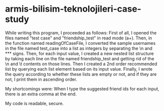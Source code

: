 # armis-bilisim-teknolojileri-case-study

While writing this program, I proceeded as follows: First of all, I opened the files named "test case" and "friendship_test" in read mode (a+). Then, in the function named readingOfCaseFile, I converted the sample usernames in the file named test_case into a list as integers by separating the \n and *** signs. Then, for each input value, I created a new nested list structure by taking each line on the file named friendship_test and getting rid of the \n and \t contents on those lines. Then I created a 2nd order recommended list by querying each list element based on its input value. Finally, I wrote the query according to whether these lists are empty or not, and if they are not, I print them in ascending order.

My shortcomings were: When I type the suggested friend ids for each input, there is an extra comma at the end.

My code is readable, secure.
